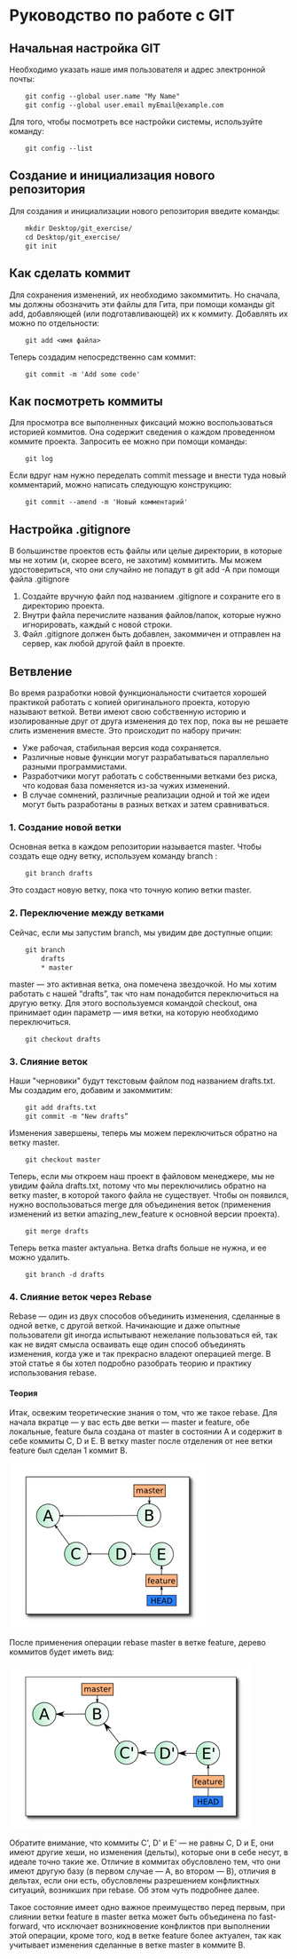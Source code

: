 # Руководство по работе с GIT

## Начальная настройка GIT

Необходимо указать наше имя пользователя и адрес электронной почты:

```
    git config --global user.name "My Name"
    git config --global user.email myEmail@example.com
```

Для того, чтобы посмотреть все настройки системы, используйте команду:

```
    git config --list
```

## Создание и инициализация нового репозитория

Для создания и инициализации нового репозитория введите команды:

```
    mkdir Desktop/git_exercise/
    cd Desktop/git_exercise/
    git init
```

## Как сделать коммит

Для сохранения изменений, их необходимо закоммитить. Но сначала, мы должны обозначить эти файлы для Гита, при помощи команды git add, добавляющей (или подготавливающей) их к коммиту. Добавлять их можно по отдельности:

```
    git add <имя файла>
```

Теперь создадим непосредственно сам коммит:

```
    git commit -m 'Add some code'
```

## Как посмотреть коммиты

Для просмотра все выполненных фиксаций можно воспользоваться историей коммитов. Она содержит сведения о каждом проведенном коммите проекта. Запросить ее можно при помощи команды:

```
    git log
```

Если вдруг нам нужно переделать commit message и внести туда новый комментарий, можно написать следующую конструкцию:

```
    git commit --amend -m 'Новый комментарий'
```

## Настройка .gitignore

В большинстве проектов есть файлы или целые директории, в которые мы не хотим (и, скорее всего, не захотим) коммитить. Мы можем удостовериться, что они случайно не попадут в git add -A при помощи файла .gitignore

1. Создайте вручную файл под названием .gitignore и сохраните его в директорию проекта.
2. Внутри файла перечислите названия файлов/папок, которые нужно игнорировать, каждый с новой строки.
3. Файл .gitignore должен быть добавлен, закоммичен и отправлен на сервер, как любой другой файл в проекте.

## Ветвление

Во время разработки новой функциональности считается хорошей практикой работать с копией оригинального проекта, которую называют веткой. Ветви имеют свою собственную историю и изолированные друг от друга изменения до тех пор, пока вы не решаете слить изменения вместе. Это происходит по набору причин:

* Уже рабочая, стабильная версия кода сохраняется.
* Различные новые функции могут разрабатываться параллельно разными программистами.
* Разработчики могут работать с собственными ветками без риска, что кодовая база поменяется из-за чужих изменений.
* В случае сомнений, различные реализации одной и той же идеи могут быть разработаны в разных ветках и затем сравниваться.

### 1. Создание новой ветки

Основная ветка в каждом репозитории называется master. Чтобы создать еще одну ветку, используем команду branch <name>:

```
    git branch drafts
```

Это создаст новую ветку, пока что точную копию ветки master.

### 2. Переключение между ветками

Сейчас, если мы запустим branch, мы увидим две доступные опции:

```
    git branch
        drafts
        * master
``` 

master — это активная ветка, она помечена звездочкой. Но мы хотим работать с нашей “drafts”, так что нам понадобится переключиться на другую ветку. Для этого воспользуемся командой checkout, она принимает один параметр — имя ветки, на которую необходимо переключиться.

```
    git checkout drafts
``` 

### 3. Слияние веток

Наши "черновики" будут текстовым файлом под названием drafts.txt. Мы создадим его, добавим и закоммитим:

```
    git add drafts.txt
    git commit -m "New drafts”
```

Изменения завершены, теперь мы можем переключиться обратно на ветку master.

```
    git checkout master
```

Теперь, если мы откроем наш проект в файловом менеджере, мы не увидим файла drafts.txt, потому что мы переключились обратно на ветку master, в которой такого файла не существует. Чтобы он появился, нужно воспользоваться merge для объединения веток (применения изменений из ветки amazing_new_feature к основной версии проекта).

```
    git merge drafts
```

Теперь ветка master актуальна. Ветка drafts больше не нужна, и ее можно удалить.

```
    git branch -d drafts
```

### 4. Слияние веток через Rebase

Rebase — один из двух способов объединить изменения, сделанные в одной ветке, с другой веткой. Начинающие и даже опытные пользователи git иногда испытывают нежелание пользоваться ей, так как не видят смысла осваивать еще один способ объединять изменения, когда уже и так прекрасно владеют операцией merge. В этой статье я бы хотел подробно разобрать теорию и практику использования rebase.

#### Теория

Итак, освежим теоретические знания о том, что же такое rebase. Для начала вкратце — у вас есть две ветки — master и feature, обе локальные, feature была создана от master в состоянии A и содержит в себе коммиты C, D и E. В ветку master после отделения от нее ветки feature был сделан 1 коммит B.

![Схема слияния по Rebase](/Pictures/d15f9c605c1701890cdd8a9b3a1f9d80.png)

После применения операции rebase master в ветке feature, дерево коммитов будет иметь вид:

![Схема слияния по Rebase](/Pictures/0259c0a2acf089365cc677c6c2824473.png)

Обратите внимание, что коммиты C', D' и E' — не равны C, D и E, они имеют другие хеши, но изменения (дельты), которые они в себе несут, в идеале точно такие же. Отличие в коммитах обусловлено тем, что они имеют другую базу (в первом случае — A, во втором — B), отличия в дельтах, если они есть, обусловлены разрешением конфликтных ситуаций, возникших при rebase. Об этом чуть подробнее далее.

Такое состояние имеет одно важное преимущество перед первым, при слиянии ветки feature в master ветка может быть объединена по fast-forward, что исключает возникновение конфликтов при выполнении этой операции, кроме того, код в ветке feature более актуален, так как учитывает изменения сделанные в ветке master в коммите B.
